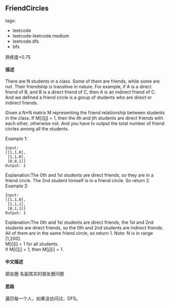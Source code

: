 ## FriendCircles

tags: 
- leetcode 
- leetcode-leetcode.medium
- leetcode.dfs
- bfs

熟练度+0.75

#### 描述
There are N students in a class. Some of them are friends, while some are not. Their friendship is transitive in nature. For example, if A is a direct friend of B, and B is a direct friend of C, then A is an indirect friend of C. And we defined a friend circle is a group of students who are direct or indirect friends.

Given a N*N matrix M representing the friend relationship between students in the class. If M[i][j] = 1, then the ith and jth students are direct friends with each other, otherwise not. And you have to output the total number of friend circles among all the students.

Example 1:
```
Input: 
[[1,1,0],
 [1,1,0],
 [0,0,1]]
Output: 2
```
Explanation:The 0th and 1st students are direct friends, so they are in a friend circle. 
The 2nd student himself is in a friend circle. So return 2.
Example 2:
```
Input: 
[[1,1,0],
 [1,1,1],
 [0,1,1]]
Output: 1
```
Explanation:The 0th and 1st students are direct friends, the 1st and 2nd students are direct friends, 
so the 0th and 2nd students are indirect friends. All of them are in the same friend circle, so return 1.
Note:
N is in range \[1,200\].  
M\[i\]\[i\] = 1 for all students.  
If M\[i\]\[j\] = 1, then M\[j\]\[i\] = 1.  


#### 中文描述
朋友圈 名副其实的朋友圈问题

#### 思路
遍历每一个人，如果没访问过，DFS。